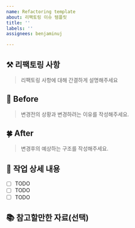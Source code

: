 ```yaml
---
name: Refactoring template
about: 리팩토링 이슈 템플릿
title: ''
labels: ''
assignees: benjaminuj

---
```


## ⚒️ 리팩토링 사항

> 리팩토링 사항에 대해 간결하게 설명해주세요

## 🍂 Before

> 변경전의 상황과 변경하려는 이유를 작성해주세요.

## 🍀 After

> 변경후의 예상하는 구조를 작성해주세요.

## 📜 작업 상세 내용

- [ ] TODO
- [ ] TODO
- [ ] TODO

## 📚 참고할만한 자료(선택)
